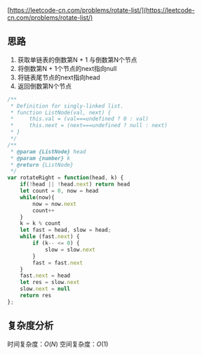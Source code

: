[https://leetcode-cn.com/problems/rotate-list/](https://leetcode-cn.com/problems/rotate-list/)

## 思路

1. 获取单链表的倒数第N + 1 与倒数第N个节点
2. 将倒数第N + 1个节点的next指向null
3. 将链表尾节点的next指向head
4. 返回倒数第N个节点

```js
/**
 * Definition for singly-linked list.
 * function ListNode(val, next) {
 *     this.val = (val===undefined ? 0 : val)
 *     this.next = (next===undefined ? null : next)
 * }
 */
/**
 * @param {ListNode} head
 * @param {number} k
 * @return {ListNode}
 */
var rotateRight = function(head, k) {
    if(!head || !head.next) return head
    let count = 0, now = head
    while(now){
        now = now.next
        count++
    }
    k = k % count
    let fast = head, slow = head;
    while (fast.next) {
        if (k-- <= 0) {
            slow = slow.next
        }
        fast = fast.next
    }
    fast.next = head
    let res = slow.next
    slow.next = null
    return res
};
```

## 复杂度分析

时间复杂度：$O(N)$
空间复杂度：$O(1)$
